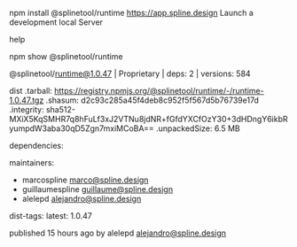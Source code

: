 npm install @splinetool/runtime
https://app.spline.design
Launch a development local Server 



help

npm show @splinetool/runtime
> 

@splinetool/runtime@1.0.47 | Proprietary | deps: 2 | versions: 584

dist
.tarball: https://registry.npmjs.org/@splinetool/runtime/-/runtime-1.0.47.tgz
.shasum: d2c93c285a45f4deb8c952f5f567d5b76739e17d
.integrity: sha512-MXiX5KqSMHR7q8hFuLf3xJ2VTNu8jdNR+fGfdYXCfOzY30+3dHDngY6ikbRyumpdW3aba30qD5Zgn7mxiMCoBA==
.unpackedSize: 6.5 MB

dependencies:

maintainers:
- marcospline <marco@spline.design>
- guillaumespline <guillaume@spline.design>
- alelepd <alejandro@spline.design>

dist-tags:
latest: 1.0.47

published 15 hours ago by alelepd <alejandro@spline.design>